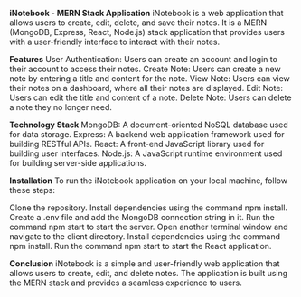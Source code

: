 **iNotebook - MERN Stack Application**
iNotebook is a web application that allows users to create, edit, delete, and save their notes. It is a MERN (MongoDB, Express, React, Node.js) stack application that provides users with a user-friendly interface to interact with their notes.

**Features**
User Authentication: Users can create an account and login to their account to access their notes.
Create Note: Users can create a new note by entering a title and content for the note.
View Note: Users can view their notes on a dashboard, where all their notes are displayed.
Edit Note: Users can edit the title and content of a note.
Delete Note: Users can delete a note they no longer need.

**Technology Stack**
MongoDB: A document-oriented NoSQL database used for data storage.
Express: A backend web application framework used for building RESTful APIs.
React: A front-end JavaScript library used for building user interfaces.
Node.js: A JavaScript runtime environment used for building server-side applications.

**Installation**
To run the iNotebook application on your local machine, follow these steps:

Clone the repository.
Install dependencies using the command npm install.
Create a .env file and add the MongoDB connection string in it.
Run the command npm start to start the server.
Open another terminal window and navigate to the client directory.
Install dependencies using the command npm install.
Run the command npm start to start the React application.

**Conclusion**
iNotebook is a simple and user-friendly web application that allows users to create, edit, and delete notes. The application is built using the MERN stack and provides a seamless experience to users.

